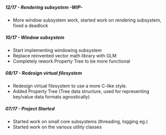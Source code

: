 ##### 12/17 - Rendering subsystem -WIP-
- More window subsystem work, started work on rendering subsystem, fixed a deadlock

##### 10/17 - Window subsystem
- Start implementing windowing subsystem
- Replace reinvented vector math library with GLM
- Completely rework Property Tree to be more functional

##### 08/17 - Redesign virtual filesystem 
- Redesign virtual filesystem to use a more C-like style.
- Added Property Tree (Tree data structure, used for representing key/value data formats agnostically)

##### 07/17 - Project Started
- Started work on small core subsystems (threading, logging eg.)
- Started work on the various utility classes 
